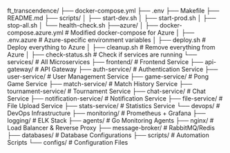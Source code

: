 ft_transcendence/
├── docker-compose.yml
├── .env
├── Makefile
├── README.md
├── scripts/
│   ├── start-dev.sh
│   ├── start-prod.sh
│   ├── stop-all.sh
│   └── health-check.sh
├──azure/
│   ├── docker-compose.azure.yml        # Modified docker-compose for Azure
│   ├── .env.azure                      # Azure-specific environment variables
│   ├── deploy.sh                       # Deploy everything to Azure
│   ├── cleanup.sh                      # Remove everything from Azure
│   ├── check-status.sh                 # Check if services are running
└── services/                        # All Microservices
    ├── frontend/                    # Frontend Service
    ├── api-gateway/                 # API Gateway
    ├── auth-service/               # Authentication Service
    ├── user-service/               # User Management Service
    ├── game-service/               # Pong Game Service
    ├── match-service/              # Match History Service
    ├── tournament-service/         # Tournament Service
    ├── chat-service/               # Chat Service
    ├── notification-service/       # Notification Service
    ├── file-service/               # File Upload Service
    ├── stats-service/              # Statistics Service
    └── devops/                     # DevOps Infrastructure
        ├── monitoring/             # Prometheus + Grafana
        ├── logging/                # ELK Stack
        ├── agents/                 # Go Monitoring Agents
        ├── nginx/                  # Load Balancer & Reverse Proxy
        ├── message-broker/         # RabbitMQ/Redis
        ├── databases/              # Database Configurations
        ├── scripts/                # Automation Scripts
        └── configs/                # Configuration Files
